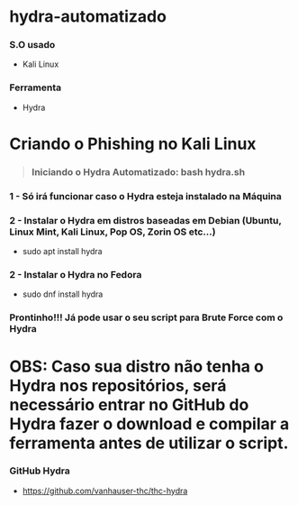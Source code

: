 # hydra-automatizado

### S.O usado
+ Kali Linux

### Ferramenta
+ Hydra

<h1>Criando o Phishing no Kali Linux</h1>

> ### Iniciando o Hydra Automatizado: bash hydra.sh

### 1 - Só irá funcionar caso o Hydra esteja instalado na Máquina

### 2 - Instalar o Hydra em distros baseadas em Debian (Ubuntu, Linux Mint, Kali Linux, Pop OS, Zorin OS etc...)
+ sudo apt install hydra

### 2 - Instalar o Hydra no Fedora
+ sudo dnf install hydra

### Prontinho!!! Já pode usar o seu script para Brute Force com o Hydra

<h1>OBS: Caso sua distro não tenha o Hydra nos repositórios, será necessário entrar no GitHub do Hydra fazer o download e compilar
a ferramenta antes de utilizar o script.</h1>

### GitHub Hydra
+ https://github.com/vanhauser-thc/thc-hydra
